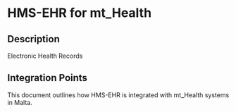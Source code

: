 # HMS-EHR for mt_Health

## Description

Electronic Health Records

## Integration Points

This document outlines how HMS-EHR is integrated with mt_Health systems in Malta.
